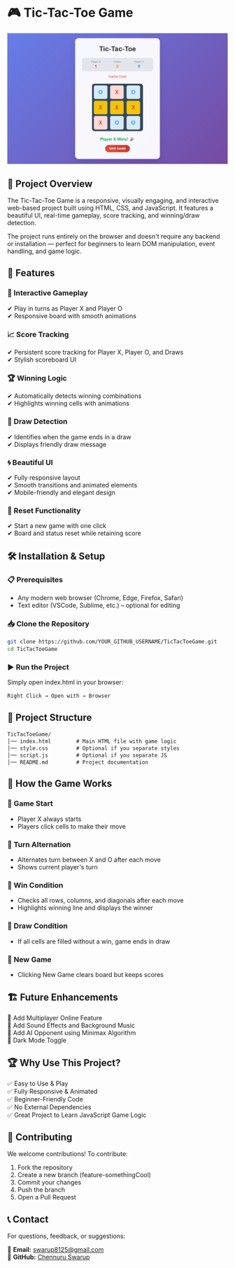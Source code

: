 # 🎮 Tic-Tac-Toe Game

![Tic-Tac-Toe Game Banner](TicTacToe/tictactoe522.png)

## 📌 Project Overview
The Tic-Tac-Toe Game is a responsive, visually engaging, and interactive web-based project built using HTML, CSS, and JavaScript. It features a beautiful UI, real-time gameplay, score tracking, and winning/draw detection.

The project runs entirely on the browser and doesn't require any backend or installation — perfect for beginners to learn DOM manipulation, event handling, and game logic.

## 🚀 Features

### 🎲 Interactive Gameplay
✔ Play in turns as Player X and Player O  
✔ Responsive board with smooth animations

### 📈 Score Tracking
✔ Persistent score tracking for Player X, Player O, and Draws  
✔ Stylish scoreboard UI

### 🏆 Winning Logic
✔ Automatically detects winning combinations  
✔ Highlights winning cells with animations

### 🧠 Draw Detection
✔ Identifies when the game ends in a draw  
✔ Displays friendly draw message

### 🌀 Beautiful UI
✔ Fully responsive layout  
✔ Smooth transitions and animated elements  
✔ Mobile-friendly and elegant design

### 🔁 Reset Functionality
✔ Start a new game with one click  
✔ Board and status reset while retaining score

## 🛠️ Installation & Setup

### 📋 Prerequisites
- Any modern web browser (Chrome, Edge, Firefox, Safari)
- Text editor (VSCode, Sublime, etc.) – optional for editing

### 📥 Clone the Repository
```bash
git clone https://github.com/YOUR_GITHUB_USERNAME/TicTacToeGame.git
cd TicTacToeGame
```

### ▶️ Run the Project
Simply open index.html in your browser:
```
Right Click → Open with → Browser
```

## 📂 Project Structure
```
TicTacToeGame/
│── index.html        # Main HTML file with game logic
│── style.css         # Optional if you separate styles
│── script.js         # Optional if you separate JS
│── README.md         # Project documentation
```

## 📜 How the Game Works

### 🔹 Game Start
- Player X always starts
- Players click cells to make their move

### 🔹 Turn Alternation
- Alternates turn between X and O after each move
- Shows current player's turn

### 🔹 Win Condition
- Checks all rows, columns, and diagonals after each move
- Highlights winning line and displays the winner

### 🔹 Draw Condition
- If all cells are filled without a win, game ends in draw

### 🔹 New Game
- Clicking New Game clears board but keeps scores

## 🏗️ Future Enhancements
🔹 Add Multiplayer Online Feature  
🔹 Add Sound Effects and Background Music  
🔹 Add AI Opponent using Minimax Algorithm  
🔹 Dark Mode Toggle

## 🏆 Why Use This Project?
✅ Easy to Use & Play  
✅ Fully Responsive & Animated  
✅ Beginner-Friendly Code  
✅ No External Dependencies  
✅ Great Project to Learn JavaScript Game Logic

## 🤝 Contributing
We welcome contributions! To contribute:

1. Fork the repository
2. Create a new branch (feature-somethingCool)
3. Commit your changes
4. Push the branch
5. Open a Pull Request

## 📞 Contact
For questions, feedback, or suggestions:

📧 **Email:** swarup8125@gmail.com  
🔗 **GitHub:** [Chennuru Swarup](https://github.com/ChennuruSwarup)
